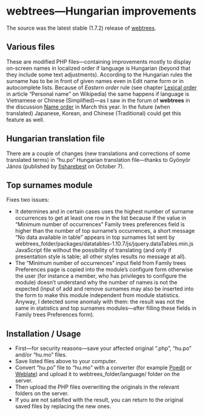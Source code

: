 # webtrees—Hungarian improvements
The source was the latest stable (1.7.2) release of <a href="https://launchpad.net/webtrees" target="_blank" title="Opens in new tab.">webtrees</a>.
<h2>Various files</h2>
These are modified PHP files—containing improvements mostly to display on-screen names in localized order if language is Hungarian (beyond that they include some text adjustments). According to the Hungarian rules the surname has to be in front of given names even in Edit name form or in autocomplete lists. Because of <i>Eastern order</i> rule (see chapter <a href="https://en.wikipedia.org/wiki/Personal_name#Lexical_order" target="_blank" title="Opens in new tab.">Lexical order</a> in article “Personal name” on Wikipedia) the same happens if language is Vietnamese or Chinese (Simplified)—as I saw in the forum of <b>webtrees</b> in the discussion <a href="https://www.webtrees.net/index.php/en/forum/help-for-ver-1-6-2/30143-name-order" target="_blank" title="Opens in new tab.">Name order</a> in March this year. In the future (when translated) Japanese, Korean, and Chinese (Traditional) could get this feature as well.
<h2>Hungarian translation file</h2>
There are a couple of changes (new translations and corrections of some translated terms) in “hu.po” Hungarian translation file—thanks to Gyönyör János (published by <a href="https://github.com/fisharebest/webtrees/commit/e1c58e6fe3d32e19454598497bbc67d6b749d957" target="_blank" title="Opens in new tab.">fisharebest</a> on October 7).
<h2>Top surnames module</h2>
Fixes two issues:
<ul>
  <li>It determines and in certain cases uses the highest number of surname occurrences to get at least one row in the list because if the value in “Minimum number of occurrences” Family trees preferences field is higher than the number of top surname’s occurrences, a short message “No data available in table” appears in top surnames list sent by webtrees_folder/packages/datatables-1.10.7/js/jquery.dataTables.min.js JavaScript file without the possibility of translating (and only if presentation style is table; all other styles results no message at all).</li>
  <li>The “Minimum number of occurrences” input field from Family trees Preferences page is copied into the module’s configure form otherwise the user (for instance a member, who has privileges to configure the module) doesn’t understand why the number of names is not the expected (input of add and remove surnames may also be inserted into the form to make this module independent from module statistics. Anyway, I detected some anomaly with them: the result was not the same in statistics and top surnames modules—after filling these fields in Family trees Preferences form).</li>
</ul>
<h2>Installation / Usage</h2>
<ul>
  <li>First—for security reasons—save your affected original “.php”, “hu.po” and/or “hu.mo” files.</li>
  <li>Save listed files above to your computer.</li>
  <li>Convert “hu.po” file to “hu.mo” with a converter (for example <a href="http://poedit.net/" target="_blank" title="Opens in new tab.">Poedit</a> or <a href="https://weblate.org/en/" target="_blank" title="Opens in new tab.">Weblate</a>) and upload it to webtrees_folder/language/ folder on the server.</li>
  <li>Then upload the PHP files overwriting the originals in the relevant folders on the server.</li>
  <li>If you are not satisfied with the result, you can return to the original saved files by replacing the new ones.</li>
</ul>
